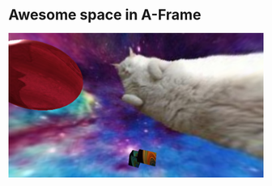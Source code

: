 # Awesome space in A-Frame

![awesome space](https://github.com/mjrdnk/a-frame-meetup/blob/master/awesome-space.png)
